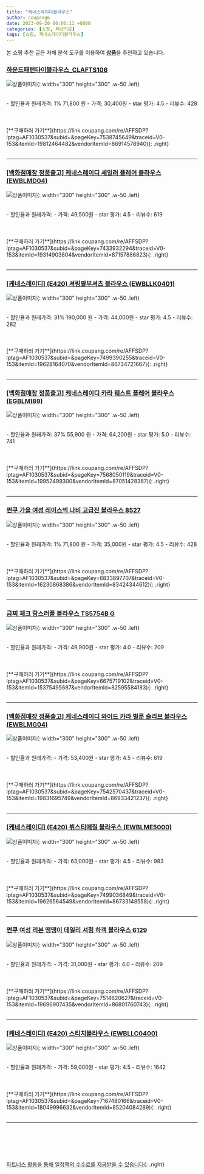 ```yaml
---
title: "케네스레이디블라우스"
author: coupang6
date: 2023-09-20 00:06:11 +0800
categories: [쇼핑, 패션의류]
tags: [쇼핑, 케네스레이디블라우스]
---
```


본 쇼핑 추천 글은 자체 분석 도구를 이용하여 [**상품**](https://link.coupang.com/a/bao1ui)을 추천하고 있습니다.

### [하운드패턴타이블라우스_CLAFTS106](https://link.coupang.com/re/AFFSDP?lptag=AF1030537&subid=&pageKey=7538745649&traceid=V0-153&itemId=19812464482&vendorItemId=86914578940)

![상품이미지](https://thumbnail10.coupangcdn.com/thumbnails/remote/230x230ex/image/vendor_inventory/831b/de8a725f7a748d8e68d1e9ef372e3dac0c765ad56807607bca089beedd9f.jpg){: width="300" height="300" .w-50 .left}


<br>
- 할인율과 원래가격: 1%  71,800   원
- 가격: 30,400원
- star 평가: 4.5
- 리뷰수: 428
<br>
<br>
<br>
<br>
[**구매하러 가기**](https://link.coupang.com/re/AFFSDP?lptag=AF1030537&subid=&pageKey=7538745649&traceid=V0-153&itemId=19812464482&vendorItemId=86914578940){: .right}
<br>
<br>

---

### [[백화점매장 정품출고] 케네스레이디 세일러 플레어 블라우스(EWBLMD04)](https://link.coupang.com/re/AFFSDP?lptag=AF1030537&subid=&pageKey=7433932294&traceid=V0-153&itemId=19314903804&vendorItemId=87157886823)

![상품이미지](https://thumbnail8.coupangcdn.com/thumbnails/remote/230x230ex/image/vendor_inventory/8b91/a7a935231164dc7c846c725f9bb1d25f99640d85a46b429b506f1e5e1899.jpg){: width="300" height="300" .w-50 .left}


<br>
- 할인율과 원래가격: 
- 가격: 49,500원
- star 평가: 4.5
- 리뷰수: 619
<br>
<br>
<br>
<br>
[**구매하러 가기**](https://link.coupang.com/re/AFFSDP?lptag=AF1030537&subid=&pageKey=7433932294&traceid=V0-153&itemId=19314903804&vendorItemId=87157886823){: .right}
<br>
<br>

---

### [[케네스레이디] (E420) 셔링팔부셔츠 블라우스 (EWBLLK0401)](https://link.coupang.com/re/AFFSDP?lptag=AF1030537&subid=&pageKey=7499390255&traceid=V0-153&itemId=19628164070&vendorItemId=86734721667)

![상품이미지](https://thumbnail8.coupangcdn.com/thumbnails/remote/230x230ex/image/vendor_inventory/a4a2/b402f34785095e4b562ad4f5b2016044ddf9d568e1d793f799953109ef83.jpg){: width="300" height="300" .w-50 .left}


<br>
- 할인율과 원래가격: 31%  190,000   원
- 가격: 44,000원
- star 평가: 4.5
- 리뷰수: 282
<br>
<br>
<br>
<br>
[**구매하러 가기**](https://link.coupang.com/re/AFFSDP?lptag=AF1030537&subid=&pageKey=7499390255&traceid=V0-153&itemId=19628164070&vendorItemId=86734721667){: .right}
<br>
<br>

---

### [[백화점매장 정품출고] 케네스레이디 카라 웨스트 플레어 블라우스 (EGBLMI89)](https://link.coupang.com/re/AFFSDP?lptag=AF1030537&subid=&pageKey=7568050119&traceid=V0-153&itemId=19952499300&vendorItemId=87051428367)

![상품이미지](https://thumbnail9.coupangcdn.com/thumbnails/remote/230x230ex/image/vendor_inventory/b139/ecb54ed1d85af5951b906e837ed408826fca65fe59dca7a04e181214fa28.jpg){: width="300" height="300" .w-50 .left}


<br>
- 할인율과 원래가격: 37%  55,900   원
- 가격: 64,200원
- star 평가: 5.0
- 리뷰수: 741
<br>
<br>
<br>
<br>
[**구매하러 가기**](https://link.coupang.com/re/AFFSDP?lptag=AF1030537&subid=&pageKey=7568050119&traceid=V0-153&itemId=19952499300&vendorItemId=87051428367){: .right}
<br>
<br>

---

### [쩐쿠 가을 여성 레이스넥 나비 고급진 블라우스 8527](https://link.coupang.com/re/AFFSDP?lptag=AF1030537&subid=&pageKey=6833897707&traceid=V0-153&itemId=16230868386&vendorItemId=83424344612)

![상품이미지](https://thumbnail7.coupangcdn.com/thumbnails/remote/230x230ex/image/vendor_inventory/4684/c3920fdaa2e7eca53130e9294a7138e0f49896fbb777ebfcd3f04c7b9b53.jpeg){: width="300" height="300" .w-50 .left}


<br>
- 할인율과 원래가격: 1%  71,800   원
- 가격: 35,000원
- star 평가: 4.5
- 리뷰수: 428
<br>
<br>
<br>
<br>
[**구매하러 가기**](https://link.coupang.com/re/AFFSDP?lptag=AF1030537&subid=&pageKey=6833897707&traceid=V0-153&itemId=16230868386&vendorItemId=83424344612){: .right}
<br>
<br>

---

### [금찌 체크 랑스러플 블라우스 TS5754B G](https://link.coupang.com/re/AFFSDP?lptag=AF1030537&subid=&pageKey=6675719102&traceid=V0-153&itemId=15375495687&vendorItemId=82595584183)

![상품이미지](https://thumbnail10.coupangcdn.com/thumbnails/remote/230x230ex/image/vendor_inventory/260a/48a23fae6c7cd609a79562ea2f871c7bc9bd86bf062015718c626a7f8694.jpg){: width="300" height="300" .w-50 .left}


<br>
- 할인율과 원래가격: 
- 가격: 49,900원
- star 평가: 4.0
- 리뷰수: 209
<br>
<br>
<br>
<br>
[**구매하러 가기**](https://link.coupang.com/re/AFFSDP?lptag=AF1030537&subid=&pageKey=6675719102&traceid=V0-153&itemId=15375495687&vendorItemId=82595584183){: .right}
<br>
<br>

---

### [[백화점매장 정품출고] 케네스레이디 와이드 카라 벌룬 슬리브 블라우스(EWBLMG04)](https://link.coupang.com/re/AFFSDP?lptag=AF1030537&subid=&pageKey=7542570437&traceid=V0-153&itemId=19831695749&vendorItemId=86933421237)

![상품이미지](https://thumbnail9.coupangcdn.com/thumbnails/remote/230x230ex/image/vendor_inventory/3bae/58c0dec880b1135e92f971156020276ec18ff1edcf6575df375f0d1afea9.jpg){: width="300" height="300" .w-50 .left}


<br>
- 할인율과 원래가격: 
- 가격: 53,400원
- star 평가: 4.5
- 리뷰수: 619
<br>
<br>
<br>
<br>
[**구매하러 가기**](https://link.coupang.com/re/AFFSDP?lptag=AF1030537&subid=&pageKey=7542570437&traceid=V0-153&itemId=19831695749&vendorItemId=86933421237){: .right}
<br>
<br>

---

### [[케네스레이디] (E420) 뷔스티에칠 블라우스 (EWBLME5000)](https://link.coupang.com/re/AFFSDP?lptag=AF1030537&subid=&pageKey=7499036849&traceid=V0-153&itemId=19626564549&vendorItemId=86733148558)

![상품이미지](https://thumbnail9.coupangcdn.com/thumbnails/remote/230x230ex/image/vendor_inventory/952a/247adc7c598f3d434a475c4e8365561474db2009d37295c347f0cc4b708d.jpg){: width="300" height="300" .w-50 .left}


<br>
- 할인율과 원래가격: 
- 가격: 63,000원
- star 평가: 4.5
- 리뷰수: 983
<br>
<br>
<br>
<br>
[**구매하러 가기**](https://link.coupang.com/re/AFFSDP?lptag=AF1030537&subid=&pageKey=7499036849&traceid=V0-153&itemId=19626564549&vendorItemId=86733148558){: .right}
<br>
<br>

---

### [쩐쿠 여성 리본 땡땡이 데일리 셔링 하객 블라우스 6129](https://link.coupang.com/re/AFFSDP?lptag=AF1030537&subid=&pageKey=7514620627&traceid=V0-153&itemId=19696907435&vendorItemId=86801760743)

![상품이미지](https://thumbnail10.coupangcdn.com/thumbnails/remote/230x230ex/image/vendor_inventory/823b/0cc5be6cd85e6bb05065c334d7f01a5f943925b8ded5a6f5905504365c77.jpeg){: width="300" height="300" .w-50 .left}


<br>
- 할인율과 원래가격: 
- 가격: 31,000원
- star 평가: 4.0
- 리뷰수: 209
<br>
<br>
<br>
<br>
[**구매하러 가기**](https://link.coupang.com/re/AFFSDP?lptag=AF1030537&subid=&pageKey=7514620627&traceid=V0-153&itemId=19696907435&vendorItemId=86801760743){: .right}
<br>
<br>

---

### [[케네스레이디] (E420) 스티치블라우스 (EWBLLC0400)](https://link.coupang.com/re/AFFSDP?lptag=AF1030537&subid=&pageKey=7167480166&traceid=V0-153&itemId=18049996632&vendorItemId=85204084289)

![상품이미지](https://thumbnail10.coupangcdn.com/thumbnails/remote/230x230ex/image/vendor_inventory/abac/5cdc83736c222d9cd8423fad9bf309ec19bb2ac84d684bc7002dff7e3006.jpg){: width="300" height="300" .w-50 .left}


<br>
- 할인율과 원래가격: 
- 가격: 59,000원
- star 평가: 4.5
- 리뷰수: 1642
<br>
<br>
<br>
<br>
[**구매하러 가기**](https://link.coupang.com/re/AFFSDP?lptag=AF1030537&subid=&pageKey=7167480166&traceid=V0-153&itemId=18049996632&vendorItemId=85204084289){: .right}
<br>
<br>

---
<br><br><br><br><br> [파트너스 활동을 통해 일정액의 수수료를 제공받을 수 있습니다](https://link.coupang.com/a/bao1ui){: .right}